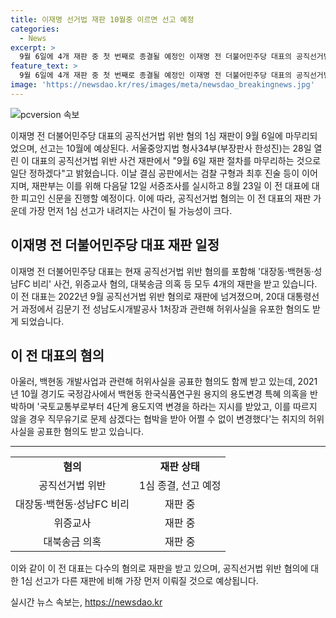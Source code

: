 ```yaml
---
title: 이재명 선거법 재판 10월중 이르면 선고 예정
categories:
  - News
excerpt: >
  9월 6일에 4개 재판 중 첫 번째로 종결될 예정인 이재명 전 더불어민주당 대표의 공직선거법 위반 사건. 서울중앙지법 형사34부는 9월 6일 재판을 마무리하고 10월에 선고될 것으로 예상된다. 이 전 대표는 공직선거법 위반을 비롯해 3가지 추가 재판을 받고 있으며, 이를 통해 10월에 결론이 날 수 있다는 가능성이 크다. 과거 발언과 관련한 허위사실 유포 혐의 등으로 고배당 받고 있다.
feature_text: >
  9월 6일에 4개 재판 중 첫 번째로 종결될 예정인 이재명 전 더불어민주당 대표의 공직선거법 위반 사건. 서울중앙지법 형사34부는 9월 6일 재판을 마무리하고 10월에 선고될 것으로 예상된다. 이 전 대표는 공직선거법 위반을 비롯해 3가지 추가 재판을 받고 있으며, 이를 통해 10월에 결론이 날 수 있다는 가능성이 크다. 과거 발언과 관련한 허위사실 유포 혐의 등으로 고배당 받고 있다.
image: 'https://newsdao.kr/res/images/meta/newsdao_breakingnews.jpg'
---
```


<p><img src="https://newsdao.kr/res/images/meta/newsdao_breakingnews.jpg" alt="pcversion 속보" /></p>

<p data-ke-size="size16">이재명 전 더불어민주당 대표의 공직선거법 위반 혐의 1심 재판이 9월 6일에 마무리되었으며, 선고는 10월에 예상된다. 서울중앙지법 형사34부(부장판사 한성진)는 28일 열린 이 대표의 공직선거법 위반 사건 재판에서 "9월 6일 재판 절차를 마무리하는 것으로 일단 정하겠다"고 밝혔습니다. 이날 결심 공판에서는 검찰 구형과 최후 진술 등이 이어지며, 재판부는 이를 위해 다음달 12일 서증조사를 실시하고 8월 23일 이 전 대표에 대한 피고인 신문을 진행할 예정이다. 이에 따라, 공직선거법 혐의는 이 전 대표의 재판 가운데 가장 먼저 1심 선고가 내려지는 사건이 될 가능성이 크다.</p>

<h2 data-ke-size="size26">이재명 전 더불어민주당 대표 재판 일정</h2>

<p data-ke-size="size16">이재명 전 더불어민주당 대표는 현재 공직선거법 위반 혐의를 포함해 '대장동·백현동·성남FC 비리' 사건, 위증교사 혐의, 대북송금 의혹 등 모두 4개의 재판을 받고 있습니다. 이 전 대표는 2022년 9월 공직선거법 위반 혐의로 재판에 넘겨졌으며, 20대 대통령선거 과정에서 김문기 전 성남도시개발공사 1처장과 관련해 허위사실을 유포한 혐의도 받게 되었습니다.</p>

<h2 data-ke-size="size26">이 전 대표의 혐의</h2>

<p data-ke-size="size16">아울러, 백현동 개발사업과 관련해 허위사실을 공표한 혐의도 함께 받고 있는데, 2021년 10월 경기도 국정감사에서 백현동 한국식품연구원 용지의 용도변경 특혜 의혹을 반박하며 '국토교통부로부터 4단계 용도지역 변경을 하라는 지시를 받았고, 이를 따르지 않을 경우 직무유기로 문제 삼겠다는 협박을 받아 어쩔 수 없이 변경했다'는 취지의 허위사실을 공표한 혐의도 받고 있습니다.</p>

<hr data-ke-size="size16">

<table>
<tbody>
<tr>
<td style="text-align: center; height: 17px;"><b>혐의</b></td>
<td style="text-align: center; height: 17px;"><b>재판 상태</b></td>
</tr>
<tr>
<td style="text-align: center; height: 17px;">공직선거법 위반</td>
<td style="text-align: center; height: 17px;">1심 종결, 선고 예정</td>
</tr>
<tr>
<td style="text-align: center; height: 17px;">대장동·백현동·성남FC 비리</td>
<td style="text-align: center; height: 17px;">재판 중</td>
</tr>
<tr>
<td style="text-align: center; height: 17px;">위증교사</td>
<td style="text-align: center; height: 17px;">재판 중</td>
</tr>
<tr>
<td style="text-align: center; height: 17px;">대북송금 의혹</td>
<td style="text-align: center; height: 17px;">재판 중</td>
</tr>
</tbody>
</table>

<p data-ke-size="size16">이와 같이 이 전 대표는 다수의 혐의로 재판을 받고 있으며, 공직선거법 위반 혐의에 대한 1심 선고가 다른 재판에 비해 가장 먼저 이뤄질 것으로 예상됩니다.</p>
실시간 뉴스 속보는, <a href="https://newsdao.kr" rel="dofollow">https://newsdao.kr</a>


